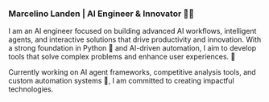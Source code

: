 ### Marcelino Landen | AI Engineer & Innovator 🤖✨

I am an AI engineer focused on building advanced AI workflows, intelligent agents, and interactive solutions that drive productivity and innovation. With a strong foundation in Python 🐍 and AI-driven automation, I aim to develop tools that solve complex problems and enhance user experiences. 🚀

Currently working on AI agent frameworks, competitive analysis tools, and custom automation systems 🔧, I am committed to creating impactful technologies.
